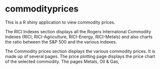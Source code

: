 # commodityprices

This is a R shiny application to view commodity prices.

The RICI Indexes section displays all the Rogers Internatonal Commodity Indexes (RICI, RICI-Agriculture, RICI-Energy, RICI-Metals) and also charts the ratio between the S&P 500 and the various indexes.

The Commodity prices section displays the various commodity prices. It is made up of several pages. 
The price plotting page displays the price chart of the selected commodity.
The pages Metals, Oil & Gas, 
